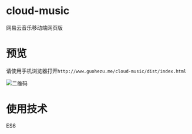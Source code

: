 # cloud-music
网易云音乐移动端网页版


# 预览

请使用手机浏览器打开`http://www.guohezu.me/cloud-music/dist/index.html`

![二维码](http://oy0zn7gpi.bkt.clouddn.com/1508340479.png)


# 使用技术
ES6
